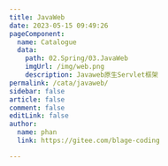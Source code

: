 ```yaml
---
title: JavaWeb
date: 2023-05-15 09:49:26
pageComponent: 
  name: Catalogue
  data: 
    path: 02.Spring/03.JavaWeb
    imgUrl: /img/web.png
    description: Javaweb原生Servlet框架
permalink: /cata/javaweb/
sidebar: false
article: false
comment: false
editLink: false
author: 
  name: phan
  link: https://gitee.com/blage-coding

---
```

